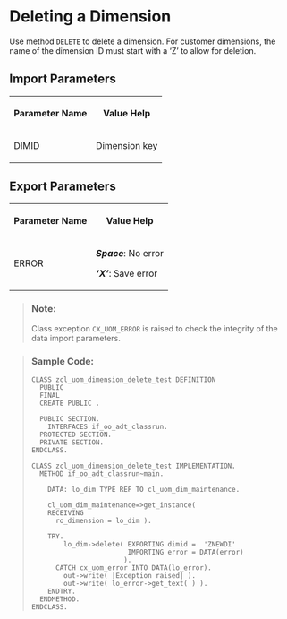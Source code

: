 <!-- loio473b3cef24484784bd9df78b31c64990 -->

# Deleting a Dimension

Use method `DELETE` to delete a dimension. For customer dimensions, the name of the dimension ID must start with a ‘Z’ to allow for deletion.



<a name="loio473b3cef24484784bd9df78b31c64990__section_u5d_g4v_plb"/>

## Import Parameters

<a name="loio473b3cef24484784bd9df78b31c64990__table_y4d_h4v_plb"/>


<table>
<tr>
<th>

Parameter Name



</th>
<th>

Value Help



</th>
</tr>
<tr>
<td>

DIMID



</td>
<td>

Dimension key



</td>
</tr>
</table>



<a name="loio473b3cef24484784bd9df78b31c64990__section_fkc_ddv_plb"/>

## Export Parameters

<a name="loio473b3cef24484784bd9df78b31c64990__table_ztj_m2v_plb"/>


<table>
<tr>
<th>

Parameter Name



</th>
<th>

Value Help



</th>
</tr>
<tr>
<td>

ERROR



</td>
<td>

***Space***: No error

***‘X’***: Save error



</td>
</tr>
</table>

> ### Note:  
> Class exception `CX_UOM_ERROR` is raised to check the integrity of the data import parameters.

> ### Sample Code:  
> ```lang-abap
> CLASS zcl_uom_dimension_delete_test DEFINITION 
>   PUBLIC 
>   FINAL 
>   CREATE PUBLIC . 
>  
>   PUBLIC SECTION. 
>     INTERFACES if_oo_adt_classrun. 
>   PROTECTED SECTION. 
>   PRIVATE SECTION. 
> ENDCLASS. 
>  
> CLASS zcl_uom_dimension_delete_test IMPLEMENTATION. 
>   METHOD if_oo_adt_classrun~main. 
>  
>     DATA: lo_dim TYPE REF TO cl_uom_dim_maintenance. 
>  
>     cl_uom_dim_maintenance=>get_instance( 
>     RECEIVING 
>       ro_dimension = lo_dim ). 
>  
>     TRY. 
>         lo_dim->delete( EXPORTING dimid =  'ZNEWDI' 
>                         IMPORTING error = DATA(error) 
>                        ). 
>       CATCH cx_uom_error INTO DATA(lo_error). 
>         out->write( |Exception raised| ). 
>         out->write( lo_error->get_text( ) ). 
>     ENDTRY. 
>   ENDMETHOD. 
> ENDCLASS.
> 
> ```

